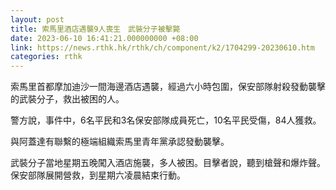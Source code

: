 ```yaml
---
layout: post
title: 索馬里酒店遇襲9人喪生　武裝分子被擊斃
date: 2023-06-10 16:41:21.000000000 +08:00
link: https://news.rthk.hk/rthk/ch/component/k2/1704299-20230610.htm
categories: rthk
---
```


索馬里首都摩加迪沙一間海邊酒店遇襲，經過六小時包圍，保安部隊射殺發動襲擊的武裝分子，救出被困的人。

警方說，事件中，6名平民和3名保安部隊成員死亡，10名平民受傷，84人獲救。

與阿蓋達有聯繫的極端組織索馬里青年黨承認發動襲擊。

武裝分子當地星期五晚闖入酒店施襲，多人被困。目擊者說，聽到槍聲和爆炸聲。保安部隊展開營救，到星期六凌晨結束行動。

